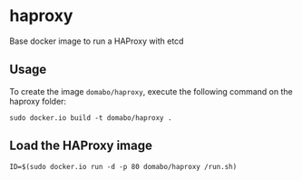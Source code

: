 haproxy
==================

Base docker image to run a HAProxy with etcd


Usage
-----

To create the image `domabo/haproxy`, execute the following command on the haproxy folder:

	sudo docker.io build -t domabo/haproxy .

Load the HAProxy image
------------------------

	ID=$(sudo docker.io run -d -p 80 domabo/haproxy /run.sh)
